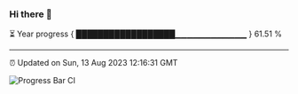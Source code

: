 ### Hi there 👋

⏳ Year progress { ██████████████████▁▁▁▁▁▁▁▁▁▁▁▁ } 61.51 %

---

⏰ Updated on Sun, 13 Aug 2023 12:16:31 GMT

![Progress Bar CI](https://github.com/liununu/liununu/workflows/Progress%20Bar%20CI/badge.svg)
